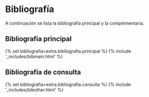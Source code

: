 # Bibliografía

A continuación se lista la bibliografía principal y la complementaria.

## Bibliografía principal

{% set bibliografia=extra.bibliografia.principal %}
{% include '_includes/bibmain.html' %}

## Bibliografía de consulta

{% set bibliografia=extra.bibliografia.consulta %}
{% include '_includes/bibother.html' %}
